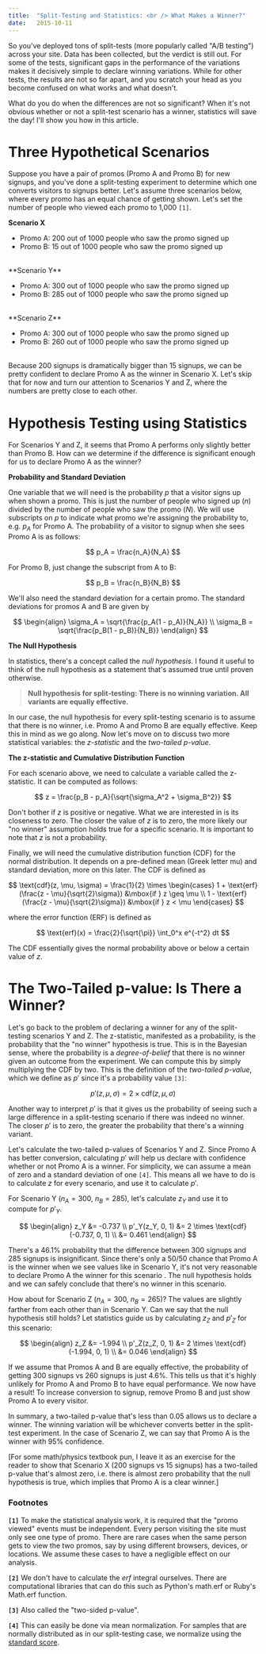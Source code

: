 ```yaml
---
title:  "Split-Testing and Statistics: <br /> What Makes a Winner?"
date:   2015-10-11
---
```


So you've deployed tons of split-tests (more popularly called "A/B testing") across your site. Data has been collected, but the verdict is still out. For some of the tests, significant gaps in the performance of the variations makes it decisively simple to declare winning variations. While for other tests, the results are not so far apart, and you scratch your head as you become confused on what works and what doesn't.

What do you do when the differences are not so significant? When it's not obvious whether or not a split-test scenario has a winner, statistics will save the day! I'll show you how in this article.

# Three Hypothetical Scenarios

Suppose you have a pair of promos (Promo A and Promo B) for new signups, and you've done a split-testing experiment to determine which one converts visitors to signups better. Let's assume three scenarios below, where every promo has an equal chance of getting shown. Let's set the number of people who viewed each promo to 1,000 `[1]`.

**Scenario X**

- Promo A: 200 out of 1000 people who saw the promo signed up
- Promo B: 15 out of 1000 people who saw the promo signed up

<br />
**Scenario Y**

- Promo A: 300 out of 1000 people who saw the promo signed up
- Promo B: 285 out of 1000 people who saw the promo signed up

<br />
**Scenario Z**

- Promo A: 300 out of 1000 people who saw the promo signed up
- Promo B: 260 out of 1000 people who saw the promo signed up

<br />
Because 200 signups is dramatically bigger than 15 signups, we can be pretty confident to declare Promo A as the winner in Scenario X. Let's skip that for now and turn our attention to Scenarios Y and Z, where the numbers are pretty close to each other.

# Hypothesis Testing using Statistics

For Scenarios Y and Z, it seems that Promo A performs only slightly better than Promo B. How can we determine if the difference is significant enough for us to declare Promo A as the winner?

**Probability and Standard Deviation**

One variable that we will need is the probability $p$ that a visitor signs up when shown a promo. This is just the number of people who signed up ($n$) divided by the number of people who saw the promo ($N$). We will use subscripts on $p$ to indicate what promo we're assigning the probability to, e.g. $p_A$ for Promo A. The probability of a visitor to signup when she sees Promo A is as follows:

$$
p_A = \frac{n_A}{N_A}
$$

For Promo B, just change the subscript from A to B:

$$
p_B = \frac{n_B}{N_B}
$$

We'll also need the standard deviation for a certain promo. The standard deviations for promos A and B are given by

$$
\begin{align}
\sigma_A = \sqrt{\frac{p_A(1 - p_A)}{N_A}} \\
\sigma_B = \sqrt{\frac{p_B(1 - p_B)}{N_B}}
\end{align}
$$

**The Null Hypothesis**

In statistics, there's a concept called the _null hypothesis_. I found it useful to think of the null hypothesis as a statement that's assumed true until proven otherwise.

> **Null hypothesis for split-testing: There is no winning variation. All variants are equally effective.**

In our case, the null hypothesis for every split-testing scenario is to assume that there is no winner, i.e. Promo A and Promo B are equally effective. Keep this in mind as we go along. Now let's move on to discuss two more statistical variables: the _z-statistic_ and the _two-tailed p-value_.

**The z-statistic and Cumulative Distribution Function**

For each scenario above, we need to calculate a variable called the z-statistic. It can be computed as follows:

$$ z = \frac{p_B - p_A}{\sqrt{\sigma_A^2 + \sigma_B^2}} $$

Don't bother if $z$ is positive or negative. What we are interested in is its closeness to zero. The closer the value of $z$ is to zero, the more likely our "no winner" assumption holds true for a specific scenario. It is important to note that $z$ is not a probability.

Finally, we will need the cumulative distribution function (CDF) for the normal distribution. It depends on a pre-defined mean (Greek letter mu) and standard deviation, more on this later. The CDF is defined as

$$
\text{cdf}(z, \mu, \sigma) = \frac{1}{2} \times
\begin{cases}
1 + \text{erf}(\frac{z - \mu}{\sqrt{2}\sigma}) &\mbox{if } z \geq \mu \\
1 - \text{erf}(\frac{z - \mu}{\sqrt{2}\sigma}) &\mbox{if } z < \mu
\end{cases}
$$

where the error function (ERF) is defined as

$$
\text{erf}(x) = \frac{2}{\sqrt{\pi}} \int_0^x e^{-t^2} dt
$$

The CDF essentially gives the normal probability above or below a certain value of $z$.

# The Two-Tailed p-value: Is There a Winner?

Let's go back to the problem of declaring a winner for any of the split-testing scenarios Y and Z. The z-statistic, manifested as a probability, is the probability that the "no winner" hypothesis is true. This is in the Bayesian sense, where the probability is a _degree-of-belief_ that there is no winner given an outcome from the experiment. We can compute this by simply multiplying the CDF by two. This is the definition of the _two-tailed p-value_, which we define as $p'$ since it's a probability value `[3]`:

$$
p'(z, \mu, \sigma) = 2 \times \text{cdf}(z, \mu, \sigma)
$$

Another way to interpret $p'$ is that it gives us the probability of seeing such a large difference in a split-testing scenario if there was indeed no winner. The closer $p'$ is to zero, the greater the probability that there's a winning variant.

Let's calculate the two-tailed p-values of Scenarios Y and Z. Since Promo A has better conversion, calculating $p'$ will help us declare with confidence whether or not Promo A is a winner. For simplicity, we can assume a mean of zero and a standard deviation of one `[4]`. This means all we have to do is to calculate $z$ for every scenario, and use it to calculate $p'$.

For Scenario Y ($n_A = 300$, $n_B = 285$), let's calculate $z_Y$ and use it to compute for $p'_Y$.

$$
\begin{align}
z_Y &= -0.737 \\
p'_Y(z_Y, 0, 1) &= 2 \times \text{cdf}(-0.737, 0, 1) \\
&= 0.461
\end{align}
$$

There's a 46.1% probability that the difference between 300 signups and 285 signups is insignificant. Since there's only a 50/50 chance that Promo A is the winner when we see values like in Scenario Y, it's not very reasonable to declare Promo A the winner for this scenario . The null hypothesis holds and we can safely conclude that there's no winner in this scenario.

How about for Scenario Z ($n_A = 300$, $n_B = 265$)? The values are slightly farther from each other than in Scenario Y. Can we say that the null hypothesis still holds? Let statistics guide us by calculating $z_Z$ and $p'_Z$ for this scenario:

$$
\begin{align}
z_Z &= -1.994 \\
p'_Z(z_Z, 0, 1) &= 2 \times \text{cdf}(-1.994, 0, 1) \\
&= 0.046
\end{align}
$$

If we assume that Promos A and B are equally effective, the probability of getting 300 signups vs 260 signups is just 4.6%. This tells us that it's highly unlikely for Promo A and Promo B to have equal performance. We now have a result! To increase conversion to signup, remove Promo B and just show Promo A to every visitor.

In summary, a two-tailed p-value that's less than 0.05 allows us to declare a winner. The winning variation will be whichever converts better in the split-test experiment. In the case of Scenario Z, we can say that Promo A is the winner with 95% confidence.

[For some math/physics textbook pun, I leave it as an exercise for the reader to show that Scenario X (200 signups vs 15 signups) has a two-tailed p-value that's almost zero, i.e. there is almost zero probability that the null hypothesis is true, which implies that Promo A is a clear winner.]

### Footnotes

**`[1]`** To make the statistical analysis work, it is required that the "promo viewed" events must be independent. Every person visiting the site must only see one type of promo. There are rare cases when the same person gets to view the two promos, say by using different browsers, devices, or locations. We assume these cases to have a negligible effect on our analysis.

**`[2]`** We don't have to calculate the $erf$ integral ourselves. There are computational libraries that can do this such as Python's math.erf or Ruby's Math.erf function.

**`[3]`** Also called the "two-sided p-value".

**`[4]`** This can easily be done via mean normalization. For samples that are normally distributed as in our split-testing case, we normalize using the [standard score](https://en.wikipedia.org/wiki/Standard_score).
